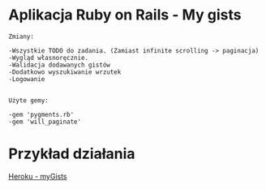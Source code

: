 Aplikacja Ruby on Rails - My gists
====

	Zmiany:

	-Wszystkie TODO do zadania. (Zamiast infinite scrolling -> paginacja)
	-Wygląd własnoręcznie.
	-Walidacja dodawanych gistów
	-Dodatkowo wyszukiwanie wrzutek
	-Logowanie


	Użyte gemy:
	
	-gem 'pygments.rb'
	-gem 'will_paginate'
	

Przykład działania
====

[Heroku - myGists](http://kczechowicz-gists.herokuapp.com)


